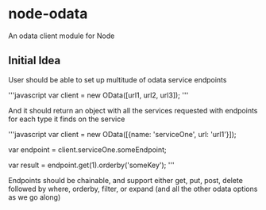 node-odata
==========

An odata client module for Node

## Initial Idea

User should be able to set up multitude of odata service endpoints

'''javascript
var client = new OData([url1, url2, url3]);
'''

And it should return an object with all the services requested
with endpoints for each type it finds on the service


'''javascript
var client = new OData([{name: 'serviceOne', url: 'url1'}]);

var endpoint = client.serviceOne.someEndpoint;

var result = endpoint.get(1).orderby('someKey');
'''

Endpoints should be chainable, and support either get, put, post, delete
followed by where, orderby, filter, or expand (and all the other odata options
as we go along)